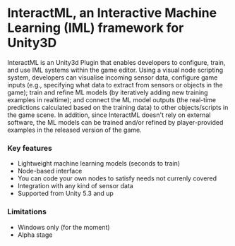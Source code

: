 # InteractML, an Interactive Machine Learning (IML) framework for Unity3D

InteractML is an Unity3d Plugin that enables developers to configure, train, and use IML systems within the game editor. Using a visual node scripting system, developers can visualise incoming sensor data, configure game inputs (e.g., specifying what data to extract from sensors or objects in the game); train and refine ML models (by iteratively adding new training examples in realtime); and connect the ML model outputs (the real-time predictions calculated based on the training data) to other objects/scripts in the game scene. In addition, since InteractML doesn't rely on external software, the ML models can be trained and/or refined by player-provided examples in the released version of the game.

### Key features
* Lightweight machine learning models (seconds to train)
* Node-based interface
* You can code your own nodes to satisfy needs not currenly covered
* Integration with any kind of sensor data
* Supported from Unity 5.3 and up

### Limitations
* Windows only (for the moment)
* Alpha stage

